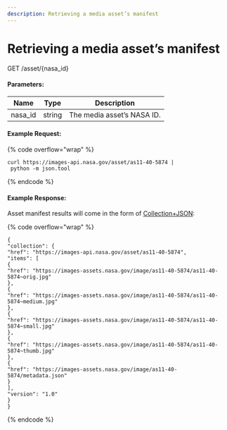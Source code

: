 ```yaml
---
description: Retrieving a media asset’s manifest
---
```


# Retrieving a media asset’s manifest

GET /asset/{nasa\_id}&#x20;

#### Parameters:

| Name     | Type   | Description                |
| -------- | ------ | -------------------------- |
| nasa\_id | string | The media asset’s NASA ID. |

#### Example Request:

{% code overflow="wrap" %}
```markup
curl https://images-api.nasa.gov/asset/as11-40-5874 |
 python -m json.tool
```
{% endcode %}

#### Example Response:

Asset manifest results will come in the form of [Collection+JSON](https://github.com/collection-json/spec):

{% code overflow="wrap" %}
```markup
{
"collection": {
"href": "https://images-api.nasa.gov/asset/as11-40-5874",
"items": [
{
"href": "https://images-assets.nasa.gov/image/as11-40-5874/as11-40-5874~orig.jpg"
},
{
"href": "https://images-assets.nasa.gov/image/as11-40-5874/as11‐40‐5874~medium.jpg"
},
{
"href": "https://images-assets.nasa.gov/image/as11-40-5874/as11‐40‐5874~small.jpg"
},
{
"href": "https://images-assets.nasa.gov/image/as11-40-5874/as11‐40‐5874~thumb.jpg"
},
{
"href": "https://images-assets.nasa.gov/image/as11-40-5874/metadata.json"
}
],
"version": "1.0"
}
}
```
{% endcode %}
